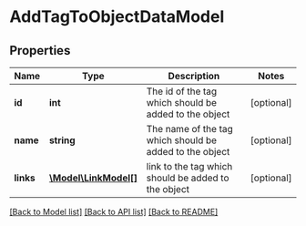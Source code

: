 # AddTagToObjectDataModel

## Properties
Name | Type | Description | Notes
------------ | ------------- | ------------- | -------------
**id** | **int** | The id of the tag which should be added to the object | [optional] 
**name** | **string** | The name of the tag which should be added to the object | [optional] 
**links** | [**\Model\LinkModel[]**](LinkModel.md) | link to the tag which should be added to the object | [optional] 

[[Back to Model list]](../README.md#documentation-for-models) [[Back to API list]](../README.md#documentation-for-api-endpoints) [[Back to README]](../README.md)


